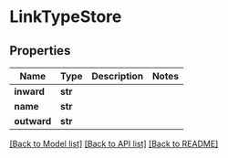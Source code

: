 # LinkTypeStore


## Properties
Name | Type | Description | Notes
------------ | ------------- | ------------- | -------------
**inward** | **str** |  | 
**name** | **str** |  | 
**outward** | **str** |  | 

[[Back to Model list]](../README.md#documentation-for-models) [[Back to API list]](../README.md#documentation-for-api-endpoints) [[Back to README]](../README.md)


